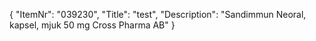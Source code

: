 {
  "ItemNr": "039230",
  "Title": "test",
  "Description": "Sandimmun Neoral, kapsel, mjuk 50 mg Cross Pharma AB"
}